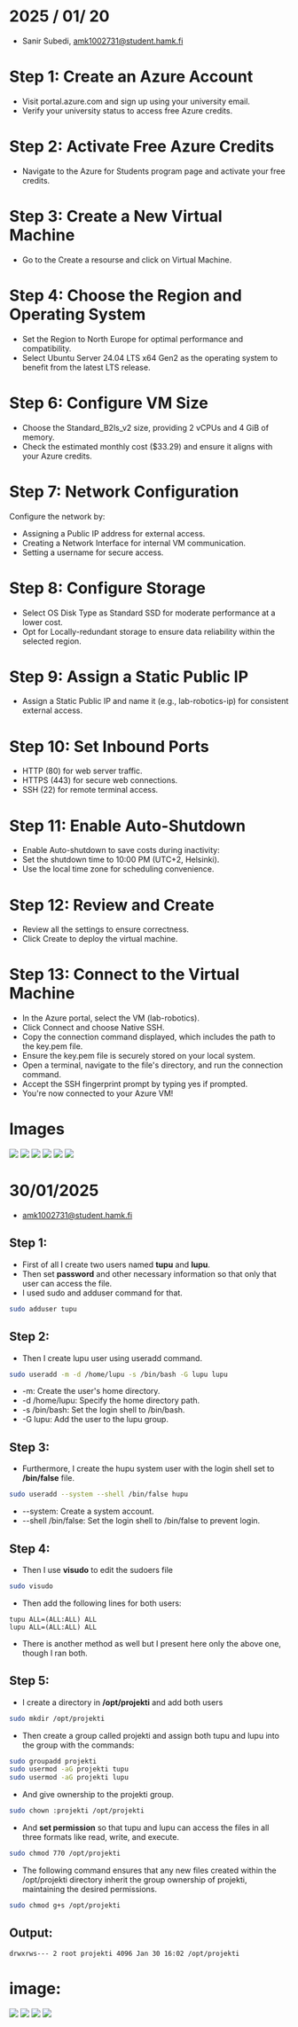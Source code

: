 # 2025 / 01/ 20
 - Sanir Subedi, amk1002731@student.hamk.fi


# Step 1: Create an Azure Account
- Visit portal.azure.com and sign up using your university email.
- Verify your university status to access free Azure credits.
# Step 2: Activate Free Azure Credits
- Navigate to the Azure for Students program page and activate your free credits. 

# Step 3: Create a New Virtual Machine
- Go to the Create a resourse and click on Virtual Machine.


#  Step 4: Choose the Region and Operating System
- Set the Region to North Europe for optimal performance and compatibility.
- Select Ubuntu Server 24.04 LTS  x64 Gen2 as the operating system to benefit from the latest LTS release.

# Step 6: Configure VM Size
- Choose the Standard_B2ls_v2 size, providing 2 vCPUs and 4 GiB of memory.
- Check the estimated monthly cost ($33.29) and ensure it aligns with your Azure credits.

# Step 7: Network Configuration

Configure the network by:
- Assigning a Public IP address for external access.
- Creating a Network Interface for internal VM communication.
- Setting a username for secure access.

# Step 8: Configure Storage

- Select OS Disk Type as Standard SSD for moderate performance at a lower cost.
- Opt for Locally-redundant storage to ensure data reliability within the selected region.

# Step 9: Assign a Static Public IP
- Assign a Static Public IP and name it (e.g., lab-robotics-ip) for consistent external access.

# Step 10: Set Inbound Ports

- HTTP (80) for web server traffic.
- HTTPS (443) for secure web connections.
- SSH (22) for remote terminal access.

# Step 11: Enable Auto-Shutdown

- Enable Auto-shutdown to save costs during inactivity:
- Set the shutdown time to 10:00 PM (UTC+2, Helsinki).
- Use the local time zone for scheduling convenience.

# Step 12: Review and Create
- Review all the settings to ensure correctness.
- Click Create to deploy the virtual machine.

# Step 13: Connect to the Virtual Machine
- In the Azure portal, select the VM (lab-robotics).
- Click Connect and choose Native SSH.
- Copy the connection command displayed, which includes the path to the key.pem file. 
- Ensure the key.pem file is securely stored on your local system.
- Open a terminal, navigate to the file's directory, and run the connection command.
- Accept the SSH fingerprint prompt by typing yes if prompted.
- You're now connected to your Azure VM!

# Images 

![](image/Connect.png)
![](image/lab-robotics%20-%20Microsoft%20Azure_page-0001.jpg)
![](image/lab-robotics%20-%20Microsoft%20Azure_page-0002.jpg)
![](image/lab-robotics%20-%20Microsoft%20Azure_page-0003.jpg)
![](image/Overview%20.png)
![](image/Screenshot%202025-01-20%20111802.png)




# 30/01/2025

- amk1002731@student.hamk.fi
## Step 1:
- First of all I create two users named **tupu** and **lupu**.
- Then set **password** and other necessary information so that only that user can access the file.
- I used sudo and adduser command for that.

```bash
sudo adduser tupu
```

## Step 2:
- Then I create lupu user using useradd command.

```bash
sudo useradd -m -d /home/lupu -s /bin/bash -G lupu lupu
```

- -m: Create the user's home directory.
- -d /home/lupu: Specify the home directory path.
- -s /bin/bash: Set the login shell to /bin/bash.
- -G lupu: Add the user to the lupu group.

## Step 3: 
- Furthermore, I create the hupu system user with the login shell set to **/bin/false** file.

```bash
sudo useradd --system --shell /bin/false hupu
```

- --system: Create a system account.
- --shell /bin/false: Set the login shell to /bin/false to prevent login.

## Step 4: 
- Then I use **visudo** to edit the sudoers file

```bash
sudo visudo
```

- Then add the following lines for both users:

```plaintext
tupu ALL=(ALL:ALL) ALL
lupu ALL=(ALL:ALL) ALL
```

- There is another method as well but I present here only the above one, though I ran both.

## Step 5:
- I create a directory in **/opt/projekti** and add both users

```bash
sudo mkdir /opt/projekti
```

- Then create a group called projekti and assign both tupu and lupu into the group with the commands:

```bash
sudo groupadd projekti
sudo usermod -aG projekti tupu
sudo usermod -aG projekti lupu
```

- And give ownership to the projekti group.

```bash
sudo chown :projekti /opt/projekti
```

- And **set permission** so that tupu and lupu can access the files in all three formats like read, write, and execute.

```bash
sudo chmod 770 /opt/projekti
```

- The following command ensures that any new files created within the /opt/projekti directory inherit the group ownership of projekti, maintaining the desired permissions.

```bash
sudo chmod g+s /opt/projekti
```

## Output:

```plaintext
drwxrws--- 2 root projekti 4096 Jan 30 16:02 /opt/projekti
```

# image: 


![](image/1.png)
![](image/2.png)
![](image/3.png)
![](image/4.png)
